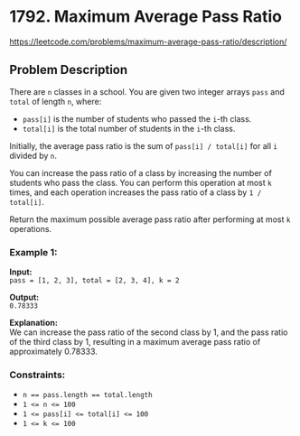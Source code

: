 # 1792. Maximum Average Pass Ratio

https://leetcode.com/problems/maximum-average-pass-ratio/description/

## Problem Description

There are `n` classes in a school. You are given two integer arrays `pass` and `total` of length `n`, where:

- `pass[i]` is the number of students who passed the `i`-th class.
- `total[i]` is the total number of students in the `i`-th class.

Initially, the average pass ratio is the sum of `pass[i] / total[i]` for all `i` divided by `n`.

You can increase the pass ratio of a class by increasing the number of students who pass the class. You can perform this operation at most `k` times, and each operation increases the pass ratio of a class by `1 / total[i]`.

Return the maximum possible average pass ratio after performing at most `k` operations.

### Example 1:
**Input:**  
`pass = [1, 2, 3], total = [2, 3, 4], k = 2`

**Output:**  
`0.78333`

**Explanation:**  
We can increase the pass ratio of the second class by 1, and the pass ratio of the third class by 1, resulting in a maximum average pass ratio of approximately 0.78333.

### Constraints:
- `n == pass.length == total.length`
- `1 <= n <= 100`
- `1 <= pass[i] <= total[i] <= 100`
- `1 <= k <= 100`

